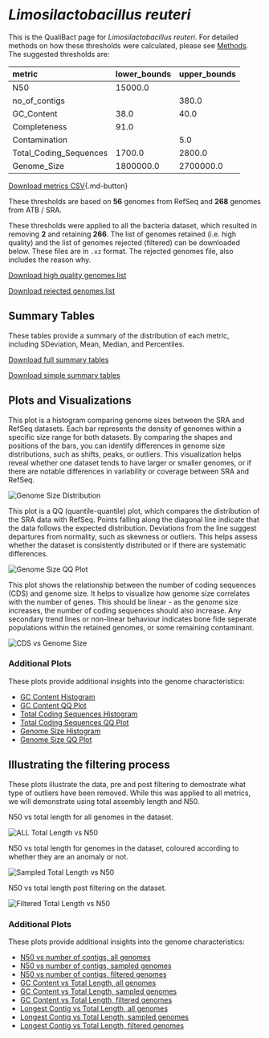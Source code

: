 # *Limosilactobacillus reuteri*

This is the QualiBact page for *Limosilactobacillus reuteri*. For detailed methods on how these thresholds were calculated, please see [Methods](../../methods.md).
The suggested thresholds are: 

| metric                 | lower_bounds   | upper_bounds   |
|:-----------------------|:---------------|:---------------|
| N50                    | 15000.0        |                |
| no_of_contigs          |                | 380.0          |
| GC_Content             | 38.0           | 40.0           |
| Completeness           | 91.0           |                |
| Contamination          |                | 5.0            |
| Total_Coding_Sequences | 1700.0         | 2800.0         |
| Genome_Size            | 1800000.0      | 2700000.0      |

[Download metrics CSV](Limosilactobacillus_reuteri_metrics.csv){.md-button}


These thresholds are based on **56** genomes from RefSeq and **268** genomes from ATB / SRA.

These thresholds were applied to all the bacteria dataset, which resulted in removing **2** and retaining **266**.
The list of genomes retained (i.e. high quality) and the list of genomes rejected (filtered) can be downloaded below. These files are in `.xz` format. The rejected genomes file, also includes the reason why.

[Download high quality genomes list](Limosilactobacillus_reuteri_high_quality_genomes.csv.xz)


[Download rejected genomes list](Limosilactobacillus_reuteri_filtered_out_genomes.csv.xz)



## Summary Tables
These tables provide a summary of the distribution of each metric, including SDeviation, Mean, Median, and Percentiles.

[Download full summary tables](summary.csv)

[Download simple summary tables](selected_summary.csv)

## Plots and Visualizations

This plot is a histogram comparing genome sizes between the SRA and RefSeq datasets. Each bar represents the density of genomes within a specific size range for both datasets. By comparing the shapes and positions of the bars, you can identify differences in genome size distributions, such as shifts, peaks, or outliers. This visualization helps reveal whether one dataset tends to have larger or smaller genomes, or if there are notable differences in variability or coverage between SRA and RefSeq.

![Genome Size Distribution](Genome_Size_refseq_histogram_kde.png)

This plot is a QQ (quantile-quantile) plot, which compares the distribution of the SRA data with RefSeq. Points falling along the diagonal line indicate that the data follows the expected distribution. Deviations from the line suggest departures from normality, such as skewness or outliers. This helps assess whether the dataset is consistently distributed or if there are systematic differences.

![Genome Size QQ Plot](Genome_Size_refseq_qqplot.png)

This plot shows the relationship between the number of coding sequences (CDS) and genome size. It helps to visualize how genome size correlates with the number of genes. This should be linear - as the genome size increases, the number of coding sequences should also increase. Any secondary trend lines or non-linear behaviour indicates bone fide seperate populations within the retained genomes, or some remaining contaminant. 

![CDS vs Genome Size](Limosilactobacillus_reuteri_CDS_vs_Genome_Size.png)

### Additional Plots

These plots provide additional insights into the genome characteristics:

- [GC Content Histogram](GC_Content_refseq_histogram_kde.png)
- [GC Content QQ Plot](GC_Content_refseq_qqplot.png)
- [Total Coding Sequences Histogram](Total_Coding_Sequences_refseq_histogram_kde.png)
- [Total Coding Sequences QQ Plot](Total_Coding_Sequences_refseq_qqplot.png)
- [Genome Size Histogram](Genome_Size_refseq_histogram_kde.png)
- [Genome Size QQ Plot](Genome_Size_refseq_qqplot.png)
## Illustrating the filtering process
These plots illustrate the data, pre and post filtering to demostrate what type of outliers have been removed. While this was applied to all metrics, we will demonstrate using total assembly length and N50.

N50 vs total length for all genomes in the dataset.

![ALL Total Length vs N50](Limosilactobacillus_reuteri_all_total_length_N50.png)

N50 vs total length for genomes in the dataset, coloured according to whether they are an anomaly or not.

![Sampled Total Length vs N50](Limosilactobacillus_reuteri_sample_total_length_N50.png)

N50 vs total length post filtering on the dataset.

![Filtered Total Length vs N50](Limosilactobacillus_reuteri_filt_total_length_N50.png)

### Additional Plots

These plots provide additional insights into the genome characteristics:

- [N50 vs number of contigs, all genomes](Limosilactobacillus_reuteri_all_N50_number.png)
- [N50 vs number of contigs, sampled genomes](Limosilactobacillus_reuteri_sample_N50_number.png)
- [N50 vs number of contigs, filtered genomes](Limosilactobacillus_reuteri_filt_N50_number.png)
- [GC Content vs Total Length, all genomes](Limosilactobacillus_reuteri_all_total_length_GC_Content.png)
- [GC Content vs Total Length, sampled genomes](Limosilactobacillus_reuteri_sample_total_length_GC_Content.png)
- [GC Content vs Total Length, filtered genomes](Limosilactobacillus_reuteri_filt_total_length_GC_Content.png)
- [Longest Contig vs Total Length, all genomes](Limosilactobacillus_reuteri_all_total_length_longest.png)
- [Longest Contig vs Total Length, sampled genomes](Limosilactobacillus_reuteri_sample_total_length_longest.png)
- [Longest Contig vs Total Length, filtered genomes](Limosilactobacillus_reuteri_filt_total_length_longest.png)
